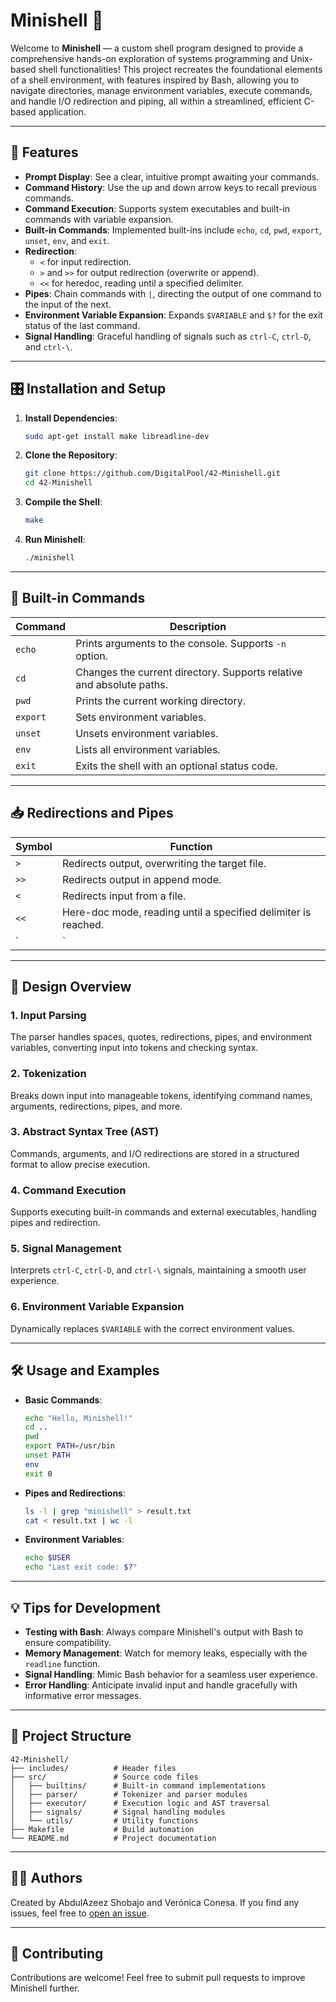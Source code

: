 # Minishell 🐚

Welcome to **Minishell** — a custom shell program designed to provide a comprehensive hands-on exploration of systems programming and Unix-based shell functionalities!
This project recreates the foundational elements of a shell environment, with features inspired by Bash, allowing you to navigate directories, manage environment variables, execute commands, and handle I/O redirection and piping, all within a streamlined, efficient C-based application.

---

## 🚀 Features

- **Prompt Display**: See a clear, intuitive prompt awaiting your commands.
- **Command History**: Use the up and down arrow keys to recall previous commands.
- **Command Execution**: Supports system executables and built-in commands with variable expansion.
- **Built-in Commands**: Implemented built-ins include `echo`, `cd`, `pwd`, `export`, `unset`, `env`, and `exit`.
- **Redirection**:
  - `<` for input redirection.
  - `>` and `>>` for output redirection (overwrite or append).
  - `<<` for heredoc, reading until a specified delimiter.
- **Pipes**: Chain commands with `|`, directing the output of one command to the input of the next.
- **Environment Variable Expansion**: Expands `$VARIABLE` and `$?` for the exit status of the last command.
- **Signal Handling**: Graceful handling of signals such as `ctrl-C`, `ctrl-D`, and `ctrl-\`.

---

## 🎛️ Installation and Setup

1. **Install Dependencies**:
   ```bash
   sudo apt-get install make libreadline-dev
   ```

2. **Clone the Repository**:
   ```bash
   git clone https://github.com/DigitalPool/42-Minishell.git
   cd 42-Minishell
   ```

3. **Compile the Shell**:
   ```bash
   make
   ```

4. **Run Minishell**:
   ```bash
   ./minishell
   ```

---

## 📜 Built-in Commands

| Command   | Description                                                   |
|-----------|---------------------------------------------------------------|
| `echo`    | Prints arguments to the console. Supports `-n` option.        |
| `cd`      | Changes the current directory. Supports relative and absolute paths. |
| `pwd`     | Prints the current working directory.                         |
| `export`  | Sets environment variables.                                   |
| `unset`   | Unsets environment variables.                                 |
| `env`     | Lists all environment variables.                              |
| `exit`    | Exits the shell with an optional status code.                 |

---

## 📥 Redirections and Pipes

| Symbol | Function                                      |
|--------|-----------------------------------------------|
| `>`    | Redirects output, overwriting the target file. |
| `>>`   | Redirects output in append mode.              |
| `<`    | Redirects input from a file.                  |
| `<<`   | Here-doc mode, reading until a specified delimiter is reached. |
| `|`    | Connects commands, sending output of one to input of the next. |

---

## 🧠 Design Overview

### 1. **Input Parsing**  
   The parser handles spaces, quotes, redirections, pipes, and environment variables, converting input into tokens and checking syntax.

### 2. **Tokenization**  
   Breaks down input into manageable tokens, identifying command names, arguments, redirections, pipes, and more.

### 3. **Abstract Syntax Tree (AST)**  
   Commands, arguments, and I/O redirections are stored in a structured format to allow precise execution.

### 4. **Command Execution**  
   Supports executing built-in commands and external executables, handling pipes and redirection.

### 5. **Signal Management**  
   Interprets `ctrl-C`, `ctrl-D`, and `ctrl-\` signals, maintaining a smooth user experience.

### 6. **Environment Variable Expansion**  
   Dynamically replaces `$VARIABLE` with the correct environment values.

---

## 🛠 Usage and Examples

- **Basic Commands**:
  ```bash
  echo "Hello, Minishell!"
  cd ..
  pwd
  export PATH=/usr/bin
  unset PATH
  env
  exit 0
  ```

- **Pipes and Redirections**:
  ```bash
  ls -l | grep "minishell" > result.txt
  cat < result.txt | wc -l
  ```

- **Environment Variables**:
  ```bash
  echo $USER
  echo "Last exit code: $?"
  ```

---

## 💡 Tips for Development

- **Testing with Bash**: Always compare Minishell's output with Bash to ensure compatibility.
- **Memory Management**: Watch for memory leaks, especially with the `readline` function.
- **Signal Handling**: Mimic Bash behavior for a seamless user experience.
- **Error Handling**: Anticipate invalid input and handle gracefully with informative error messages.

---

## 📂 Project Structure

```plaintext
42-Minishell/
├── includes/          # Header files
├── src/               # Source code files
│   ├── builtins/      # Built-in command implementations
│   ├── parser/        # Tokenizer and parser modules
│   ├── executor/      # Execution logic and AST traversal
│   ├── signals/       # Signal handling modules
│   └── utils/         # Utility functions
├── Makefile           # Build automation
└── README.md          # Project documentation
```

---

## 👨‍💻 Authors

Created by AbdulAzeez Shobajo and Verónica Conesa. If you find any issues, feel free to [open an issue](https://github.com/DigitalPool/42-Minishell/issues).

---

## 🤝 Contributing

Contributions are welcome! Feel free to submit pull requests to improve Minishell further.
